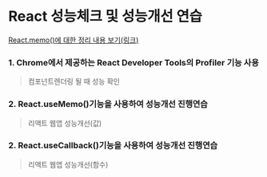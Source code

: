 # React 성능체크 및 성능개선 연습

<a href="https://eunsoly.tistory.com/44"> React.memo()에 대한 정리 내용 보기(링크)</a>

### 1. Chrome에서 제공하는 React Developer Tools의 Profiler 기능 사용

> 컴포넌트렌더링 될 때 성능 확인

### 2. React.useMemo()기능을 사용하여 성능개선 진행연습

> 리액트 웹앱 성능개선(값)

### 2. React.useCallback()기능을 사용하여 성능개선 진행연습

> 리액트 웹앱 성능개선(함수)
